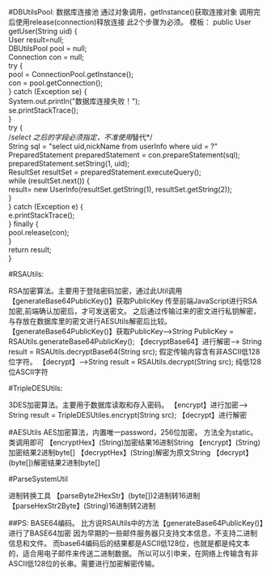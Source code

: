 #DBUtilsPool:
数据库连接池
通过对象调用，getInstance()获取连接对象
调用完后使用release(connection)释放连接
此2个步骤为必须。
模板：
	public User getUser(String uid) {  
	    User result=null;  
	    DBUtilsPool pool = null;  
	    Connection con = null;  
		try {  
			pool = ConnectionPool.getInstance();  
			con = pool.getConnection();  
		} catch (Exception se) {  
			System.out.println("数据库连接失败！");  
			se.printStackTrace();  
		}  
		try {  
		    /*select 之后的字段必须指定，不准使用*替代*/  
			String sql = "select uid,nickName from userInfo where uid = ?"  
			PreparedStatement preparedStatement = con.prepareStatement(sql);  
			preparedStatement.setString(1, uid);  
			ResultSet resultSet = preparedStatement.executeQuery();  
			while (resultSet.next()) {  
				result= new UserInfo(resultSet.getString(1), resultSet.getString(2));  
			}  
		} catch (Exception e) {  
			e.printStackTrace();  
		} finally {  
			pool.release(con);  
		}  
		return result;  
	}  


#RSAUtils:

RSA加密算法。主要用于登陆密码加密，通过此Util调用【generateBase64PublicKey()】获取PublicKey
传至前端JavaScript进行RSA加密,前端确认加密后，才可发送密文。
之后通过传输过来的密文进行私钥解密，与存放在数据库里的密文进行AESUtils解密后比较。
【generateBase64PublicKey()】获取PublicKey-->String PublicKey = RSAUtils.generateBase64PublicKey();
【decryptBase64】进行解密--> String result = RSAUtils.decryptBase64(String src);
假定传输内容含有非ASCII低128位字符。
【decrypt】-->String result = RSAUtils.decrypt(String src);
纯低128位ASCII字符



#TripleDESUtils:

3DES加密算法。主要用于数据库读取和存入密码。
【encrypt】进行加密-->  String result = TripleDESUtiles.encrypt(String src);
【decrypt】进行解密

#AESUtils
AES加密算法，内置唯一password，256位加密。
方法全为static。类调用即可
【encryptHex】(String)加密结果16进制String
【encrypt】(String)加密结果2进制byte[]
【decryptHex】(String)解密为原文String
【decrypt】(byte[])解密结果2进制byte[]


#ParseSystemUtil

进制转换工具
【parseByte2HexStr】(byte[])2进制转16进制
【parseHexStr2Byte】(String)16进制转2进制


##PS:
BASE64编码。
比方说RSAUtils中的方法【generateBase64PublicKey()】进行了BASE64加密
因为早期的一些邮件服务器只支持文本信息，不支持二进制信息和文件。
而base64编码后的结果都是ASCII低128位，也就是都是纯文本的，适合用电子邮件来传送二进制数据。
所以可以引申来，在网络上传输含有非ASCII低128位的长串。需要进行加密解密传输。

